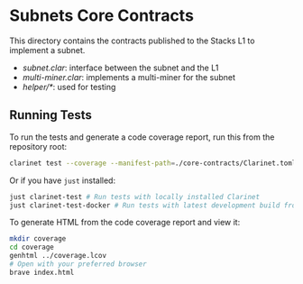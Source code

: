 # Subnets Core Contracts

This directory contains the contracts published to the Stacks L1 to implement a subnet.
* _subnet.clar_: interface between the subnet and the L1
* _multi-miner.clar_: implements a multi-miner for the subnet
* _helper/*_: used for testing

## Running Tests

To run the tests and generate a code coverage report, run this from the repository root:

```sh
clarinet test --coverage --manifest-path=./core-contracts/Clarinet.toml --import-map=./core-contracts/import_map.json --allow-net --allow-read
```

Or if you have `just` installed:

```sh
just clarinet-test # Run tests with locally installed Clarinet
just clarinet-test-docker # Run tests with latest development build from DockerHub
```

To generate HTML from the code coverage report and view it:

```sh
mkdir coverage
cd coverage
genhtml ../coverage.lcov
# Open with your preferred browser
brave index.html
```
